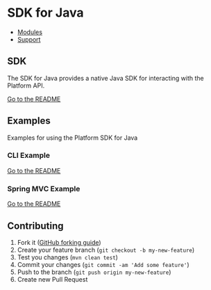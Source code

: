 # SDK for Java

  * [Modules](#modules)
  * [Support](#support)

## SDK

The SDK for Java provides a native Java SDK for interacting with the Platform API.

[Go to the README](sdk/README.md)

## Examples

Examples for using the Platform SDK for Java

### CLI Example

[Go to the README](examples/cli-example/README.md)

### Spring MVC Example

[Go to the README](examples/spring-mvc/README.md)

## Contributing

1. Fork it ([GitHub forking guide](https://guides.github.com/activities/forking/))
2. Create your feature branch (`git checkout -b my-new-feature`)
3. Test you changes (`mvn clean test`)
3. Commit your changes (`git commit -am 'Add some feature'`)
4. Push to the branch (`git push origin my-new-feature`)
5. Create new Pull Request
